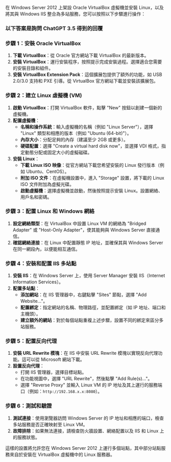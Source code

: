 在 Windows Server 2012 上架設 Oracle VirtualBox 虛擬機並安裝 Linux，以及將其與 Windows IIS 整合為多站服務，您可以按照以下步驟進行操作：
### 以下答案是詢問 ChatGPT 3.5 得到的回覆

### 步驟 1：安裝 Oracle VirtualBox
1. **下載 VirtualBox**：從 Oracle 官方網站下載 VirtualBox 的最新版本。
2. **安裝 VirtualBox**：運行安裝程序，按照提示完成安裝過程。選擇適合您需要的安裝目錄和組件。
3. **安裝 VirtualBox Extension Pack**：這個擴展包提供了額外的功能，如 USB 2.0/3.0 支持和 PXE 引導。從 VirtualBox 官方網站下載並安裝該擴展包。

### 步驟 2：建立 Linux 虛擬機 (VM)
1. **啟動 VirtualBox**：打開 VirtualBox 軟件，點擊 "New" 按鈕以創建一個新的虛擬機。
2. **配置虛擬機**：
   - **名稱和操作系統**：輸入虛擬機的名稱（例如 "Linux Server"），選擇 "Linux" 類型和相應的版本（例如 "Ubuntu (64-bit)"）。
   - **內存大小**：分配足夠的內存（建議至少 2GB 或更多）。
   - **硬碟配置**：選擇 "Create a virtual hard disk now"，並選擇 VDI 格式，指定動態分配或固定大小的虛擬磁碟。
3. **安裝 Linux**：
   - **下載 Linux ISO 映像**：從官方網站下載您希望安裝的 Linux 發行版本（例如 Ubuntu、CentOS）。
   - **附加 ISO 文件**：在虛擬機設置中，進入 "Storage" 設置，將下載的 Linux ISO 文件附加為虛擬光碟。
   - **啟動虛擬機**：選擇虛擬機並啟動，然後按照提示安裝 Linux。設置網絡、用戶名和密碼。

### 步驟 3：配置 Linux 和 Windows 網絡
1. **設定網絡類型**：在 VirtualBox 中設置 Linux VM 的網絡為 "Bridged Adapter" 或 "Host-Only Adapter"，使其能夠與 Windows Server 直接通信。
2. **確認網絡連接**：在 Linux 中配置靜態 IP 地址，並確保其與 Windows Server 在同一網段內，以便能相互通信。

### 步驟 4：安裝和配置 IIS 多站點
1. **安裝 IIS**：在 Windows Server 上，使用 Server Manager 安裝 IIS（Internet Information Services）。
2. **配置多站點**：
   - **添加網站**：在 IIS 管理器中，右鍵點擊 "Sites" 節點，選擇 "Add Website…"。
   - **配置綁定**：指定網站的名稱、物理路徑，並配置綁定（如 IP 地址、端口和主機頭）。
   - **建立額外的網站**：對於每個站點重複上述步驟，設置不同的綁定來區分多站服務。

### 步驟 5：配置反向代理
1. **安裝 URL Rewrite 模塊**：在 IIS 中安裝 URL Rewrite 模塊以實現反向代理功能。這可以從 Microsoft 網站下載。
2. **設置反向代理**：
   - 打開 IIS 管理器，選擇目標站點。
   - 在功能視圖中，選擇 "URL Rewrite"，然後點擊 "Add Rule(s)…"。
   - 選擇 "Reverse Proxy" 並輸入 Linux VM 的 IP 地址及其上運行的服務端口（例如：`http://192.168.x.x:8080`）。

### 步驟 6：測試和驗證
1. **測試連接**：使用瀏覽器訪問 Windows Server 的 IP 地址和相應的端口，檢查多站服務是否正確映射至 Linux VM。
2. **故障排除**：如果無法連接，請檢查防火牆設置、網絡配置以及 IIS 和 Linux 上的服務狀態。

這樣的設置將允許您在 Windows Server 2012 上運行多個站點，其中部分站點服務來自於安裝在 VirtualBox 虛擬機中的 Linux 服務器。
